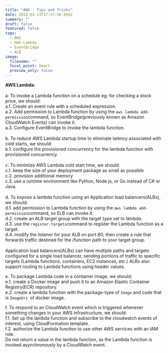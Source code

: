 ```yaml
---
title: "AWS : Tips and Tricks"
date: 2022-03-13T17:57:50.856Z
summary: ""
draft: false
featured: false
tags:
  - AWS
  - AWS-Lambda
  - EventBridge
  - ALB
image:
  filename: ""
  focal_point: Smart
  preview_only: false
---
```

**AWS Lambda:**\
\
a. To invoke a Lambda function on a schedule eg: for checking a stock price, we should:\
a.1. Create an event rule with a scheduled expression.\
a.2. Add permission to Lambda function by using the `aws lambda add-permission`command, so EventBridge(previously known as Amazon CloudWatch Events) can invoke it. \
a.3. Configure EventBridge to invoke the lambda function. \
\
b. To reduce AWS Lambda startup time to eliminate latency associated with cold starts, we should:\
b.1. configure the provisioned concurrency for the lambda function with provisioned concurrency.\
\
c. To minimize AWS Lambda cold start time, we should: \
c.1. keep the size of your deployment package as small as possible\
c.2. provision additional memory\
c.3. use a runtime environment like Python, Node.js, or Go instead of C# or Java.  \
\
d.  To expose a lambda function using an Application load balancers(ALBs), we should:\
d.1. add permission to Lambda function by using the `aws lambda add-permission`command, so ELB can invoke it. \
d.2. create an ALB target group with the target type set to lambda.\
d.3. use the `register-targets`command to register the Lambda function as a target.\
d.4. modify the listener for your ALB on port 80; then create a rule that forwards traffic destined for the /function path to your target group.\
\
Application load balancers(ALBs) can have multiple paths and targets configured for a single load balancer, sending portions of traffic to specific targets (Lambda functions, containers, EC2 instances, etc.) ALBs also support routing to Lambda functions using header values.

e. To package Lambda code in a container image, we should:\
e.1. create a Docker image and push it to an Amazon Elastic Container Registry(ECR) repository. \
e.2. create a lambda function with the package-type of `Image` and code that is `ImageUri `of docker image. 

f. To respond to an CloudWatch event which is triggered whenever something changes in your AWS infrastructure, we should:\
f.1. Set up the lambda function and subscribe to the cloudwatch events of interest, using CloudFormation template. \
f.2. authorize the Lambda function to use other AWS services with an IAM role.\
Do not return a value in the lambda function, as the Lambda function is invoked asynchronously by a CloudWatch event.